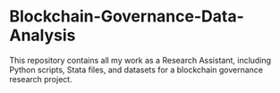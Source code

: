 # Blockchain-Governance-Data-Analysis
This repository contains all my work as a Research Assistant, including Python scripts, Stata files, and datasets for a blockchain governance research project.
